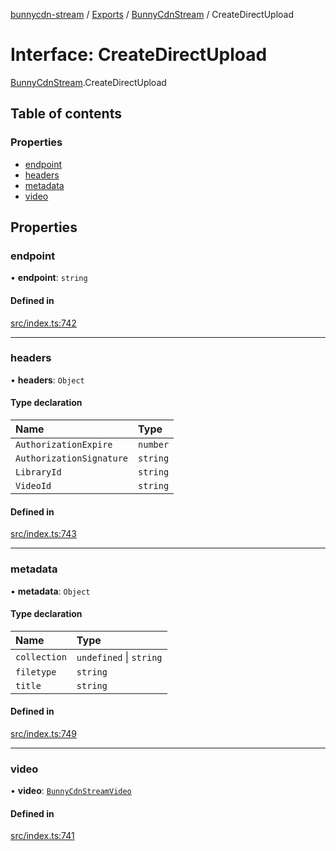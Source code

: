 [bunnycdn-stream](../README.md) / [Exports](../modules.md) / [BunnyCdnStream](../modules/BunnyCdnStream.md) / CreateDirectUpload

# Interface: CreateDirectUpload

[BunnyCdnStream](../modules/BunnyCdnStream.md).CreateDirectUpload

## Table of contents

### Properties

- [endpoint](BunnyCdnStream.CreateDirectUpload.md#endpoint)
- [headers](BunnyCdnStream.CreateDirectUpload.md#headers)
- [metadata](BunnyCdnStream.CreateDirectUpload.md#metadata)
- [video](BunnyCdnStream.CreateDirectUpload.md#video)

## Properties

### endpoint

• **endpoint**: `string`

#### Defined in

[src/index.ts:742](https://github.com/dan-online/bunnycdn-stream/blob/43fdbc3/src/index.ts#L742)

___

### headers

• **headers**: `Object`

#### Type declaration

| Name | Type |
| :------ | :------ |
| `AuthorizationExpire` | `number` |
| `AuthorizationSignature` | `string` |
| `LibraryId` | `string` |
| `VideoId` | `string` |

#### Defined in

[src/index.ts:743](https://github.com/dan-online/bunnycdn-stream/blob/43fdbc3/src/index.ts#L743)

___

### metadata

• **metadata**: `Object`

#### Type declaration

| Name | Type |
| :------ | :------ |
| `collection` | `undefined` \| `string` |
| `filetype` | `string` |
| `title` | `string` |

#### Defined in

[src/index.ts:749](https://github.com/dan-online/bunnycdn-stream/blob/43fdbc3/src/index.ts#L749)

___

### video

• **video**: [`BunnyCdnStreamVideo`](../classes/BunnyCdnStreamVideo.md)

#### Defined in

[src/index.ts:741](https://github.com/dan-online/bunnycdn-stream/blob/43fdbc3/src/index.ts#L741)
